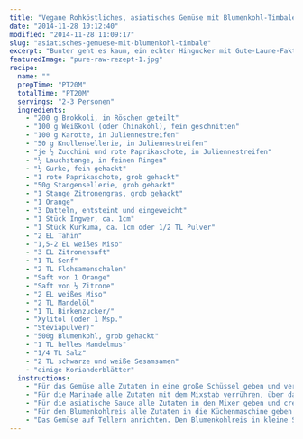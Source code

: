 ```yaml
---
title: "Vegane Rohköstliches, asiatisches Gemüse mit Blumenkohl-Timbale"
date: "2014-11-28 10:12:40"
modified: "2014-11-28 11:09:17"
slug: "asiatisches-gemuese-mit-blumenkohl-timbale"
excerpt: "Bunter geht es kaum, ein echter Hingucker mit Gute-Laune-Faktor! Diese leckere Rohkost-Kreation stammt aus Kirstin Knufmann´s Buch Raw!"
featuredImage: "pure-raw-rezept-1.jpg"
recipe:
  name: ""
  prepTime: "PT20M"
  totalTime: "PT20M"
  servings: "2-3 Personen"
  ingredients:
    - "200 g Brokkoli, in Röschen geteilt"
    - "100 g Weißkohl (oder Chinakohl), fein geschnitten"
    - "100 g Karotte, in Juliennestreifen"
    - "50 g Knollensellerie, in Juliennestreifen"
    - "je ½ Zucchini und rote Paprikaschote, in Juliennestreifen"
    - "½ Lauchstange, in feinen Ringen"
    - "½ Gurke, fein gehackt"
    - "1 rote Paprikaschote, grob gehackt"
    - "50g Stangensellerie, grob gehackt"
    - "1 Stange Zitronengras, grob gehackt"
    - "1 Orange"
    - "3 Datteln, entsteint und eingeweicht"
    - "1 Stück Ingwer, ca. 1cm"
    - "1 Stück Kurkuma, ca. 1cm oder 1/2 TL Pulver"
    - "2 EL Tahin"
    - "1,5-2 EL weißes Miso"
    - "3 EL Zitronensaft"
    - "1 TL Senf"
    - "2 TL Flohsamenschalen"
    - "Saft von 1 Orange"
    - "Saft von ½ Zitrone"
    - "2 EL weißes Miso"
    - "2 TL Mandelöl"
    - "1 TL Birkenzucker/"
    - "Xylitol (oder 1 Msp."
    - "Steviapulver)"
    - "500g Blumenkohl, grob gehackt"
    - "1 TL helles Mandelmus"
    - "1/4 TL Salz"
    - "2 TL schwarze und weiße Sesamsamen"
    - "einige Korianderblätter"
  instructions:
    - "Für das Gemüse alle Zutaten in eine große Schüssel geben und vermischen."
    - "Für die Marinade alle Zutaten mit dem Mixstab verrühren, über das Gemüse geben und gut vermengen. Das Gemüse etwa 4 Stunden marinieren."
    - "Für die asiatische Sauce alle Zutaten in den Mixer geben und cremig pürieren. Die Sauce zum marinierten Gemüse geben und unterrühren."
    - "Für den Blumenkohlreis alle Zutaten in die Küchenmaschine geben. In Intervallen mixen, bis eine reisähnliche Konsistenz erreicht ist."
    - "Das Gemüse auf Tellern anrichten. Den Blumenkohlreis in kleine Schüsseln drücken und auf das Gemüse stürzen, dann mit dem Sesam bestreuen. Mit den Korianderblättern garnieren."
---
```



